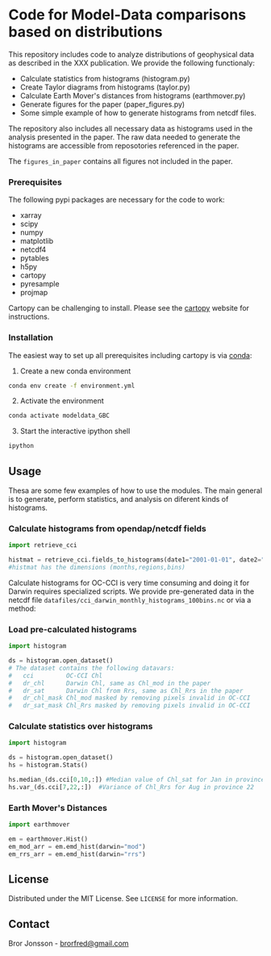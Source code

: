 
# Code for Model-Data comparisons based on distributions

This repository includes code to analyze distributions of geophysical data as described in the XXX publication. We provide the following functionaly:

* Calculate statistics from histograms (histogram.py)
* Create Taylor diagrams from histograms (taylor.py)
* Calculate Earth Mover's distances from histograms (earthmover.py)
* Generate figures for the paper (paper_figures.py)
* Some simple example of how to generate histograms from netcdf files.

The repository also includes all necessary data as histograms used in the analysis presented in the paper. The raw data needed to generate the histograms are accessible from reposotories referenced in the paper.

The `figures_in_paper` contains all figures not included in the paper.

### Prerequisites

The following pypi packages are necessary for the code to work:

* xarray
* scipy
* numpy
* matplotlib
* netcdf4
* pytables
* h5py
* cartopy
* pyresample
* projmap

Cartopy can be challenging to install. Please see the [cartopy](https://scitools.org.uk/cartopy/docs/latest/installing.html) website for instructions.



### Installation

The easiest way to set up all prerequisites including cartopy is via [conda](https://conda.io):

1. Create a new conda environment
```sh
conda env create -f environment.yml
```
2. Activate the environment 
```sh
conda activate modeldata_GBC
```
3. Start the interactive ipython shell
```sh
ipython
```



<!-- USAGE EXAMPLES -->
## Usage

Thesa are some few examples of how to use the modules. The main general is to generate, perform statistics, and analysis on diferent kinds of histograms.

### Calculate histograms from opendap/netcdf fields
```python
import retrieve_cci

histmat = retrieve_cci.fields_to_histograms(date1="2001-01-01", date2="2001-12-31")
#histmat has the dimensions (months,regions,bins)
```
Calculate histograms for OC-CCI is very time consuming and doing it for Darwin requires specialized scripts. We provide pre-generated data in the netcdf file ```datafiles/cci_darwin_monthly_histograms_100bins.nc``` or via a method:

### Load pre-calculated histograms
```python
import histogram

ds = histogram.open_dataset()
# The dataset contains the following datavars:
#   cci         OC-CCI Chl
#   dr_chl      Darwin Chl, same as Chl_mod in the paper
#   dr_sat      Darwin Chl from Rrs, same as Chl_Rrs in the paper
#   dr_chl_mask Chl_mod masked by removing pixels invalid in OC-CCI
#   dr_sat_mask Chl_Rrs masked by removing pixels invalid in OC-CCI
```
 
### Calculate statistics over histograms
```python
import histogram

ds = histogram.open_dataset()
hs = histogram.Stats()

hs.median_(ds.cci[0,10,:]) #Median value of Chl_sat for Jan in province 10
hs.var_(ds.cci[7,22,:])  #Variance of Chl_Rrs for Aug in province 22
```

### Earth Mover's Distances
```python
import earthmover

em = earthmover.Hist()
em_mod_arr = em.emd_hist(darwin="mod")
em_rrs_arr = em.emd_hist(darwin="rrs")
```

<!-- LICENSE -->
## License

Distributed under the MIT License. See `LICENSE` for more information.



<!-- CONTACT -->
## Contact

Bror Jonsson - brorfred@gmail.com




<!-- MARKDOWN LINKS & IMAGES -->
<!-- https://www.markdownguide.org/basic-syntax/#reference-style-links -->
[contributors-shield]: https://img.shields.io/github/contributors/othneildrew/Best-README-Template.svg?style=flat-square
[contributors-url]: https://github.com/othneildrew/Best-README-Template/graphs/contributors
[forks-shield]: https://img.shields.io/github/forks/othneildrew/Best-README-Template.svg?style=flat-square
[forks-url]: https://github.com/othneildrew/Best-README-Template/network/members
[stars-shield]: https://img.shields.io/github/stars/othneildrew/Best-README-Template.svg?style=flat-square
[stars-url]: https://github.com/othneildrew/Best-README-Template/stargazers
[issues-shield]: https://img.shields.io/github/issues/othneildrew/Best-README-Template.svg?style=flat-square
[issues-url]: https://github.com/othneildrew/Best-README-Template/issues
[license-shield]: https://img.shields.io/github/license/othneildrew/Best-README-Template.svg?style=flat-square
[license-url]: https://github.com/othneildrew/Best-README-Template/blob/master/LICENSE.txt
[linkedin-shield]: https://img.shields.io/badge/-LinkedIn-black.svg?style=flat-square&logo=linkedin&colorB=555
[linkedin-url]: https://linkedin.com/in/othneildrew
[product-screenshot]: images/screenshot.png
